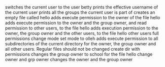 switches the current user to the user betty
 prints the effective username of the current user
prints all the groups the current user is part of
creates an empty file called hello
adds execute permission to the owner of the file hello
adds execute permission to the owner and the group owner, and read permission to other users, to the file hello
adds execution permission to the owner, the group owner and the other users, to the file hello
other users full permissions
change mode
set mode to olleh
adds execute permission to all subdirectories of the current directory for the owner, the group owner and all other users. Regular files should not be changed
create dir with permissions
changes the group owner to school for the file hello
change owner and grp owner
changes the owner and the group owner

